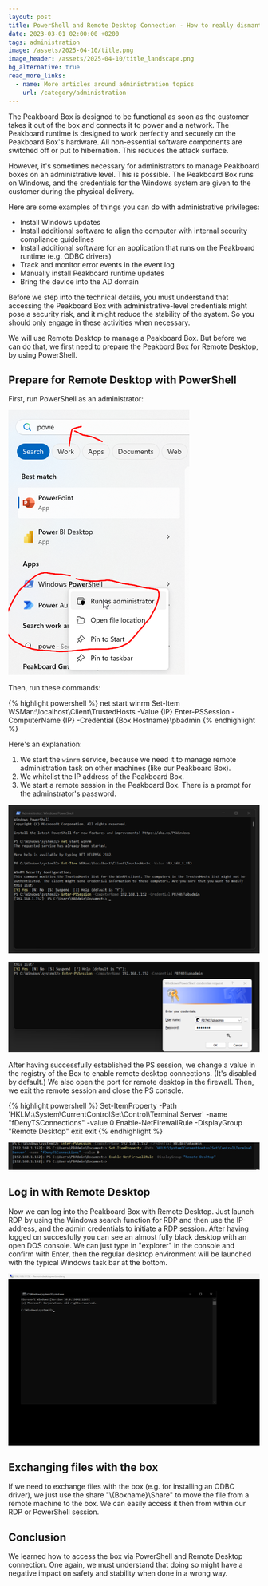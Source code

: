 ```yaml
---
layout: post
title: PowerShell and Remote Desktop Connection - How to really dismantle a Peakboard box
date: 2023-03-01 02:00:00 +0200
tags: administration
image: /assets/2025-04-10/title.png
image_header: /assets/2025-04-10/title_landscape.png
bg_alternative: true
read_more_links:
  - name: More articles around administration topics
    url: /category/administration
---
```

The Peakboard Box is designed to be functional as soon as the customer takes it out of the box and connects it to power and a network. The Peakboard runtime is designed to work perfectly and securely on the Peakboard Box's hardware. All non-essential software components are switched off or put to hibernation. This reduces the attack surface.

However, it's sometimes necessary for administrators to manage Peakboard boxes on an administrative level. This is possible. The Peakboard Box runs on Windows, and the credentials for the Windows system are given to the customer during the physical delivery.

Here are some examples of things you can do with administrative privileges:

- Install Windows updates
- Install additional software to align the computer with internal security compliance guidelines
- Install additional software for an application that runs on the Peakboard runtime (e.g. ODBC drivers)
- Track and monitor error events in the event log
- Manually install Peakboard runtime updates
- Bring the device into the AD domain

Before we step into the technical details, you must understand that accessing the Peakboard Box with administrative-level credentials might pose a security risk, and it might reduce the stability of the system. So you should only engage in these activities when necessary.

We will use Remote Desktop to manage a Peakboard Box. But before we can do that, we first need to prepare the Peakbord Box for Remote Desktop, by using PowerShell.

## Prepare for Remote Desktop with PowerShell

First, run PowerShell as an administrator:

![image](/assets/2025-04-10/010.png)

Then, run these commands:

{% highlight powershell %}
net start winrm
Set-Item WSMan:\localhost\Client\TrustedHosts -Value {IP}
Enter-PSSession -ComputerName {IP} -Credential {Box Hostname}\pbadmin
{% endhighlight %}

Here's an explanation:

1. We start the `winrm` service, because we need it to manage remote administration task on other machines (like our Peakboard Box).
2. We whitelist the IP address of the Peakboard Box.
3. We start a remote session in the Peakboard Box. There is a prompt for the adminstrator's password.

![image](/assets/2025-04-10/020.png)

![image](/assets/2025-04-10/025.png)

After having successfully established the PS session, we change a value in the registry of the Box to enable remote desktop connections. (It's disabled by default.) We also open the port for remote desktop in the firewall. Then, we exit the remote session and close the PS console.

{% highlight powershell %}
Set-ItemProperty -Path 'HKLM:\System\CurrentControlSet\Control\Terminal Server' -name "fDenyTSConnections" -value 0
Enable-NetFirewallRule -DisplayGroup "Remote Desktop"
exit
exit
{% endhighlight %}

![image](/assets/2025-04-10/030.png)

## Log in with Remote Desktop

Now we can log into the Peakboard Box with Remote Desktop. Just launch RDP by using the Windows search function for RDP and then use the IP-address, and the admin credentials to initiate a RDP session. After having logged on succesfully you can see an almost fully black desktop with an open DOS console. We can just type in "explorer" in the console and confirm with Enter, then the regular desktop environment will be launched with the typical Windows task bar at the bottom.

![image](/assets/2025-04-10/040.png)

## Exchanging files with the box

If we need to exchange files with the box (e.g. for installing an ODBC driver), we just use the share "\\{Boxname}\Share" to move the file from a remote machine to the box. We can easily access it then from within our RDP or PowerShell session.

## Conclusion

We learned how to access the box via PowerShell and Remote Desktop connection. One again, we must understand that doing so might have a negative impact on safety and stability when done in a wrong way.

